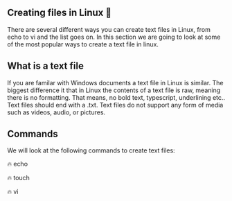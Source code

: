 ## Creating files in Linux 📝

There are several different ways you can create text files in Linux, from echo to vi and the list goes on. In this section we are going to look at some of the most popular ways to create a text file in linux. 

## What is a text file

If you are familar with Windows documents a text file in Linux is similar. The biggest difference it that in Linux the contents of a text file is raw, meaning there is no formatting. That means, no bold text, typescript, underlining etc.. Text files should end with a .txt. Text files do not support  any form of media such as videos, audio, or pictures. 

## Commands

We will look at the following commands to create text files:

🔥 echo

🔥 touch

🔥 vi

